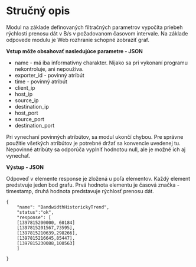 Stručný opis
===================

 Modul na základe definovaných filtračných parametrov vypočíta priebeh rýchlosti prenosu dát v B/s v požadovanom časovom intervale. Na základe odpovede modulu je Web rozhranie schopné zobraziť graf. 

**Vstup môže obsahovať nasledujúce parametre - JSON**

 - name - má iba informatívny charakter. Nijako sa pri vykonaní programu nekontroluje, ani nepoužíva.
 - exporter_id - povinný atribút
 - time - povinný atribút
 - client_ip
 - host_ip
 - source_ip
 - destination_ip
 - host_port
 - source_port
 - destination_port 

Pri vynechaní povinných atribútov, sa modul ukončí chybou. Pre správne použitie všetkých atribútov je potrebné držať sa konvencie uvedenej tu. Nepovinné atribúty sa odporúča vyplniť hodnotou null, ale je možné ich aj vynechať. 



 **Výstup - JSON**

Odpoveď v elemente response je zložená u poľa elementov. Každý element predstvuje jeden bod grafu. Prvá hodnota elementu je časová značka - timestamp, druhá hodnota predstavuje rýchlosť prenosu dát.

	{
        "name": "BandwidthHistorickyTrend",
        "status":"ok",
        "response": [
        [1397815200000, 60184]
        [1397815201567,73595],
        [1397815210639,298266],
        [1397815216645,85447],
        [1397815230088,100563]
        ]
        
	}